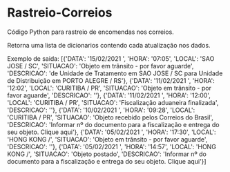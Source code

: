 # Rastreio-Correios
Código Python para rastreio de encomendas nos correios.

Retorna uma lista de dicionarios contendo cada atualização nos dados.

Exemplo de saida:
    [{'DATA': '15/02/2021 ', 'HORA': '07:05', 'LOCAL': 'SAO JOSE / SC', 'SITUACAO': 'Objeto em trânsito - por favor aguarde', 'DESCRICAO': 'de Unidade de Tratamento em SAO JOSE / SC para Unidade de Distribuição em PORTO ALEGRE / RS'}, {'DATA': '11/02/2021 ', 'HORA': '12:02', 'LOCAL': 'CURITIBA / PR', 'SITUACAO': 'Objeto em trânsito - por favor aguarde', 'DESCRICAO': ''}, {'DATA': '11/02/2021 ', 'HORA': '12:00', 'LOCAL': 'CURITIBA / PR', 'SITUACAO': 'Fiscalização aduaneira finalizada', 'DESCRICAO': ''}, {'DATA': '10/02/2021 ', 'HORA': '09:28', 'LOCAL': 'CURITIBA / PR', 'SITUACAO': 'Objeto recebido pelos Correios do Brasil', 'DESCRICAO': 'Informar nº do documento para a fiscalização e entrega do seu objeto. Clique aqui'}, {'DATA': '05/02/2021 ', 'HORA': '17:30', 'LOCAL': 'HONG KONG /', 'SITUACAO': 'Objeto em trânsito - por favor aguarde', 'DESCRICAO': ''}, {'DATA': '05/02/2021 ', 'HORA': '14:57', 'LOCAL': 'HONG KONG /', 'SITUACAO': 'Objeto postado', 'DESCRICAO': 'Informar nº do documento para a fiscalização e entrega do seu objeto. Clique aqui'}]
